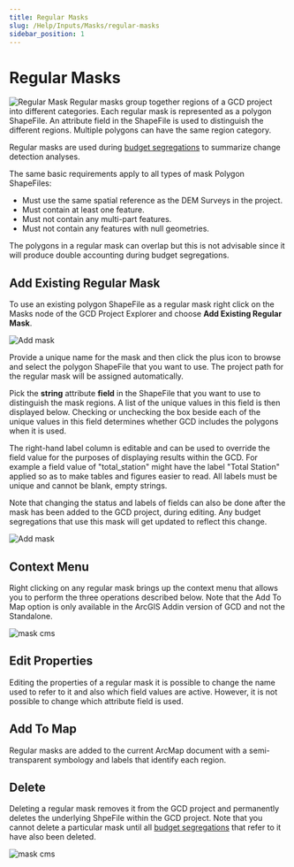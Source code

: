 ```yaml
---
title: Regular Masks
slug: /Help/Inputs/Masks/regular-masks
sidebar_position: 1
---
```

# Regular Masks

![Regular Mask](/img/CommandRefs/00_ProjectExplorer/inputs/masks/regular.png)
Regular masks group together regions of a GCD project into different categories. Each regular mask is represented as a polygon ShapeFile. An attribute field in the ShapeFile is used to distinguish the different regions. Multiple polygons can have the same region category.

Regular masks are used during [budget segregations](/Help/Analyses/Budget_Segregation/budget-segregation) to summarize change detection analyses.

The same basic requirements apply to all types of mask Polygon ShapeFiles:

* Must use the same spatial reference as the DEM Surveys in the project.
* Must contain at least one feature.
* Must not contain any multi-part features.
* Must not contain any features with null geometries.

The polygons in a regular mask can overlap but this is not advisable since it will produce double accounting during budget segregations.

## Add Existing Regular Mask

To use an existing polygon ShapeFile as a regular mask right click on the Masks node of the GCD Project Explorer and choose **Add Existing Regular Mask**.

![Add mask](/img/CommandRefs/00_ProjectExplorer/inputs/masks/regular_add.png)

Provide a unique name for the mask and then click the plus icon to browse and select the polygon ShapeFile that you want to use. The project path for the regular mask will be assigned automatically.

Pick the **string** attribute **field** in the ShapeFile that you want to use to distinguish the mask regions. A list of the unique values in this field is then displayed below. Checking or unchecking the box beside each of the unique values in this field determines whether GCD includes the polygons when it is used.

The right-hand label column is editable and can be used to override the field value for the purposes of displaying results within the GCD. For example a field value of "total_station" might have the label "Total Station" applied so as to make tables and figures easier to read. All labels must be unique and cannot be blank, empty strings.

Note that changing the status and labels of fields can also be done after the mask has been added to the GCD project, during editing. Any budget segregations that use this mask will get updated to reflect this change.

![Add mask](/img/CommandRefs/00_ProjectExplorer/inputs/masks/regular_mask.png)

## Context Menu

Right clicking on any regular mask brings up the context menu that allows you to perform the three operations described below. Note that the Add To Map option is only available in the ArcGIS Addin version of GCD and not the Standalone.

![mask cms](/img/CommandRefs/00_ProjectExplorer/inputs/masks/regular_cms.png)

## Edit Properties

Editing the properties of a regular mask it is possible to change the name used to refer to it and also which field values are active. However, it is not possible to change which attribute field is used.

## Add To Map

Regular masks are added to the current ArcMap document with a  semi-transparent symbology and labels that identify each region.

## Delete

Deleting a regular mask removes it from the GCD project and permanently deletes the underlying ShpeFile within the GCD project. Note that you cannot delete a particular mask until all [budget segregations](/Help/Analyses/Budget_Segregation/budget-segregation) that refer to it have also been deleted.

![mask cms](/img/CommandRefs/00_ProjectExplorer/inputs/masks/regular_inuse.png)
